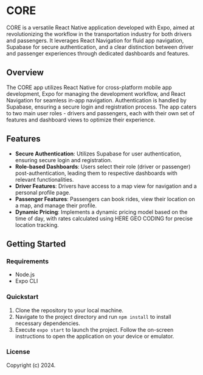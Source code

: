 # CORE

CORE is a versatile React Native application developed with Expo, aimed at revolutionizing the workflow in the transportation industry for both drivers and passengers. It leverages React Navigation for fluid app navigation, Supabase for secure authentication, and a clear distinction between driver and passenger experiences through dedicated dashboards and features.

## Overview

The CORE app utilizes React Native for cross-platform mobile app development, Expo for managing the development workflow, and React Navigation for seamless in-app navigation. Authentication is handled by Supabase, ensuring a secure login and registration process. The app caters to two main user roles - drivers and passengers, each with their own set of features and dashboard views to optimize their experience.

## Features

- **Secure Authentication**: Utilizes Supabase for user authentication, ensuring secure login and registration.
- **Role-based Dashboards**: Users select their role (driver or passenger) post-authentication, leading them to respective dashboards with relevant functionalities.
- **Driver Features**: Drivers have access to a map view for navigation and a personal profile page.
- **Passenger Features**: Passengers can book rides, view their location on a map, and manage their profile.
- **Dynamic Pricing**: Implements a dynamic pricing model based on the time of day, with rates calculated using HERE GEO CODING for precise location tracking.

## Getting Started

### Requirements

- Node.js
- Expo CLI

### Quickstart

1. Clone the repository to your local machine.
2. Navigate to the project directory and run `npm install` to install necessary dependencies.
3. Execute `expo start` to launch the project. Follow the on-screen instructions to open the application on your device or emulator.

### License

Copyright (c) 2024.